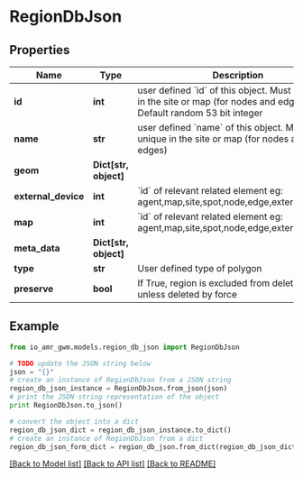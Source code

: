 # RegionDbJson


## Properties
Name | Type | Description | Notes
------------ | ------------- | ------------- | -------------
**id** | **int** | user defined &#x60;id&#x60; of this object. Must be unique in the site or map (for nodes and edges); Default random 53 bit integer | [optional] 
**name** | **str** | user defined &#x60;name&#x60; of this object. Must be unique in the site or map (for nodes and edges) | [optional] 
**geom** | **Dict[str, object]** |  | [readonly] 
**external_device** | **int** | &#x60;id&#x60; of relevant related element eg: agent,map,site,spot,node,edge,external_device | [optional] 
**map** | **int** | &#x60;id&#x60; of relevant related element eg: agent,map,site,spot,node,edge,external_device | 
**meta_data** | **Dict[str, object]** |  | [optional] 
**type** | **str** | User defined type of polygon | [optional] 
**preserve** | **bool** | If True, region is excluded from deletion, unless deleted by force | [optional] 

## Example

```python
from io_amr_gwm.models.region_db_json import RegionDbJson

# TODO update the JSON string below
json = "{}"
# create an instance of RegionDbJson from a JSON string
region_db_json_instance = RegionDbJson.from_json(json)
# print the JSON string representation of the object
print RegionDbJson.to_json()

# convert the object into a dict
region_db_json_dict = region_db_json_instance.to_dict()
# create an instance of RegionDbJson from a dict
region_db_json_form_dict = region_db_json.from_dict(region_db_json_dict)
```
[[Back to Model list]](../README.md#documentation-for-models) [[Back to API list]](../README.md#documentation-for-api-endpoints) [[Back to README]](../README.md)


